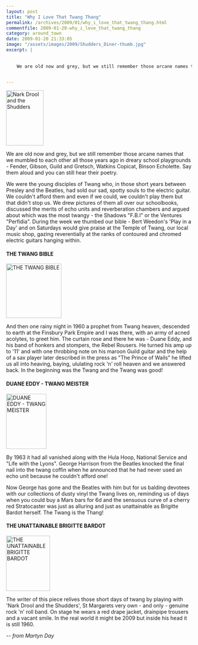 ```yaml
---
layout: post
title: "Why I Love That Twang Thang"
permalink: /archives/2009/01/why_i_love_that_twang_thang.html
commentfile: 2009-01-20-why_i_love_that_twang_thang
category: around_town
date: 2009-01-20 21:33:05
image: "/assets/images/2009/Shudders_Diner-thumb.jpg"
excerpt: |
    
    
    We are old now and grey, but we still remember those arcane names that we mumbled to each other all those years ago in dreary school playgrounds - Fender, Gibson, Guild and Gretsch, Watkins Copicat, Binson Echolette. Say them aloud and you can still hear their poetry.
    

---
```


<a href="/assets/images/2009/Shudders_Diner.jpg"><img src="/assets/images/2009/Shudders_Diner-thumb.jpg" width="101" height="150" alt="Nark Drool and the Shudders" class="photo right"  /></a>

We are old now and grey, but we still remember those arcane names that we mumbled to each other all those years ago in dreary school playgrounds - Fender, Gibson, Guild and Gretsch, Watkins Copicat, Binson Echolette. Say them aloud and you can still hear their poetry.

We were the young disciples of Twang who, in those short years between Presley and the Beatles, had sold our sad, spotty souls to the electric guitar. We couldn't afford them and even if we could, we couldn't play them but that didn't stop us. We drew pictures of them all over our schoolbooks, discussed the merits of echo units and reverberation chambers and argued about which was the most twangy - the Shadows "F.B.I" or the Ventures "Perfidia". During the week we thumbed our bible - Bert Weedon's 'Play in a Day' and on Saturdays would give praise at the Temple of Twang, our local music shop, gazing reverentially at the ranks of contoured and chromed electric guitars hanging within.

#### THE TWANG BIBLE

<a href="/assets/images/2009/play-in-a-day.jpg"><img src="/assets/images/2009/play-in-a-day-thumb.jpg" width="150" height="148" alt="THE TWANG BIBLE"  class="photo right" /></a>

And then one rainy night in 1960 a prophet from Twang heaven, descended to earth at the Finsbury Park Empire and I was there, with an army of acned acolytes, to greet him. The curtain rose and there he was - Duane Eddy, and his band of honkers and stompers, the Rebel Rousers. He turned his amp up to '11' and with one throbbing note on his maroon Guild guitar and the help of a sax player later described in the press as "The Prince of Wails" he lifted us all into heaving, baying, ululating rock 'n' roll heaven and we answered back. In the beginning was the Twang and the Twang was good!

#### DUANE EDDY - TWANG MEISTER

<a href="/assets/images/2009/DUANE-EDDY.jpg"><img src="/assets/images/2009/DUANE-EDDY-thumb.jpg" width="109" height="150" alt="DUANE EDDY - TWANG MEISTER" class="photo right"  /></a>

By 1963 it had all vanished along with the Hula Hoop, National Service and "Life with the Lyons". George Harrison from the Beatles knocked the final nail into the twang coffin when he announced that he had never used an echo unit because he couldn't afford one!

Now George has gone and the Beatles with him but for us balding devotees with our collections of dusty vinyl the Twang lives on, reminding us of days when you could buy a Mars bars for 6d and the sensuous curve of a cherry red Stratocaster was just as alluring and just as unattainable as Brigitte Bardot herself. The Twang is the Thang!

#### THE UNATTAINABLE BRIGITTE BARDOT

<a href="/assets/images/2009/Brigitte-Bardot.jpg"><img src="/assets/images/2009/Brigitte-Bardot-thumb.jpg" width="119" height="150" alt="THE UNATTAINABLE BRIGITTE BARDOT" class="photo right" /></a>

The writer of this piece relives those short days of twang by playing with 'Nark Drool and the Shudders', St Margarets very own - and only - genuine rock 'n' roll band. On stage he wears a red drape jacket, drainpipe trousers and a vacant smile. In the real world it might be 2009 but inside his head it is still 1960.

<cite>-- from Martyn Day</cite>
